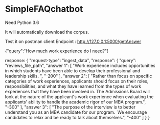 # SimpleFAQchatbot


Need Python 3.6

It will automatically download the corpus.


Test it on postman client
Endpoint :
http://127.0.0.1:5000/getAnswer

{"query":"How much work experience do I need?"}

response:
{
"request-type": "ingest_data",
"response": {
"query": "reviews_file_path",
"answer 1": [
"Work experience includes opportunities in which students have been able to develop their professional and leadership skills. ",
"-200"
],
"answer 2": [
"Rather than focus on specific categories of work experiences, applicants should focus on their roles, responsibilities, and what they have learned from the types of work experiences that they have been involved in. The Admissions Board will look at the nature of the applicant's work experience when evaluating the applicants' ability to handle the academic rigor of our MBA program.",
"-300"
],
"answer 3": [
"The purpose of the interview is to better understand you as an MBA candidate for our program.  We encourage candidates to relax and be ready to talk about themselves.",
"-400"
]
}
}
